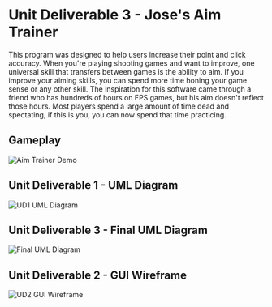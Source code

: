 # Unit Deliverable 3 - Jose's Aim Trainer
This program was designed to help users increase their point and click accuracy.
When you're playing shooting games and want to improve, one universal skill that
transfers between games is the ability to aim. If you improve your aiming skills,
you can spend more time honing your game sense or any other skill. The inspiration
for this software came through a friend who has hundreds of hours on FPS games,
but his aim doesn't reflect those hours. Most players spend a large
amount of time dead and spectating, if this is you, you can now spend that time practicing.
## Gameplay
![Aim Trainer Demo](https://i.imgur.com/fzrAVWd.gif)
## Unit Deliverable 1 - UML Diagram
![UD1 UML Diagram](https://i.imgur.com/Tv28FDk.jpg)
## Unit Deliverable 3 - Final UML Diagram
![Final UML Diagram](https://i.imgur.com/ovy0olj.jpg)
## Unit Deliverable 2 - GUI Wireframe
![UD2 GUI Wireframe](https://i.imgur.com/Yw7IPyS.jpg)